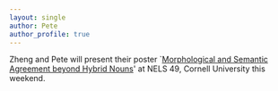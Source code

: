 ```yaml
---
layout: single
author: Pete
author_profile: true
---
```


Zheng and Pete will present their poster `[Morphological and Semantic Agreement beyond Hybrid Nouns](http://cornell2018.nelsconference.org/files/abstracts/NELS%2049%20Abstract%20285.pdf)' at NELS 49, Cornell University this weekend.